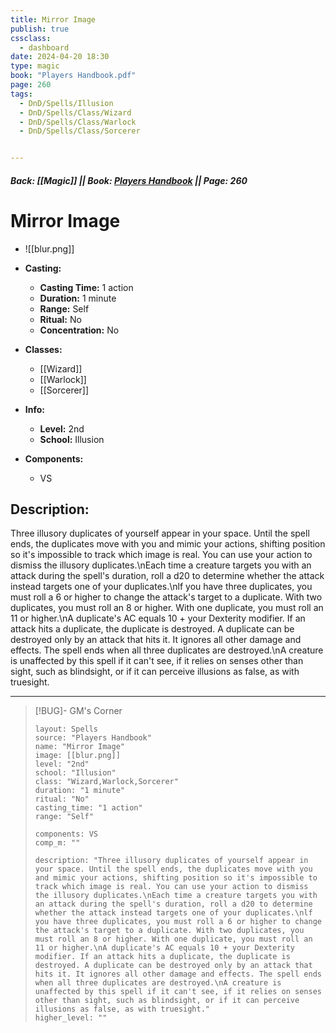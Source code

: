 ```yaml
---
title: Mirror Image
publish: true
cssclass:
  - dashboard
date: 2024-04-20 18:30
type: magic
book: "Players Handbook.pdf"
page: 260
tags:
  - DnD/Spells/Illusion
  - DnD/Spells/Class/Wizard
  - DnD/Spells/Class/Warlock
  - DnD/Spells/Class/Sorcerer


---
```


##### Back: [[Magic]] || Book: [Players Handbook](https://drive.google.com/drive/folders/1O5bhpYizcIT5xxAoLOuzCRht_PVS7VSG?usp=sharing) || Page: 260

# Mirror Image
- ![[blur.png]]
- **Casting:**
    - **Casting Time:** 1 action
    - **Duration:** 1 minute
    - **Range:** Self
    - **Ritual:** No
    - **Concentration:** No
- **Classes:**
    - [[Wizard]]
    - [[Warlock]]
    - [[Sorcerer]]

- **Info:**
    - **Level:** 2nd
    - **School:** Illusion
- **Components:**
    - VS


## Description:
Three illusory duplicates of yourself appear in your space. Until the spell ends, the duplicates move with you and mimic your actions, shifting position so it's impossible to track which image is real. You can use your action to dismiss the illusory duplicates.\nEach time a creature targets you with an attack during the spell's duration, roll a d20 to determine whether the attack instead targets one of your duplicates.\nlf you have three duplicates, you must roll a 6 or higher to change the attack's target to a duplicate. With two duplicates, you must roll an 8 or higher. With one duplicate, you must roll an 11 or higher.\nA duplicate's AC equals 10 + your Dexterity modifier. If an attack hits a duplicate, the duplicate is destroyed. A duplicate can be destroyed only by an attack that hits it. It ignores all other damage and effects. The spell ends when all three duplicates are destroyed.\nA creature is unaffected by this spell if it can't see, if it relies on senses other than sight, such as blindsight, or if it can perceive illusions as false, as with truesight.



---

> [!BUG]- GM's Corner
>
> ```statblock
> layout: Spells
> source: "Players Handbook"
> name: "Mirror Image"
> image: [[blur.png]]
> level: "2nd"
> school: "Illusion"
> class: "Wizard,Warlock,Sorcerer"
> duration: "1 minute"
> ritual: "No"
> casting_time: "1 action"
> range: "Self"
>
> components: VS
> comp_m: ""
>
> description: "Three illusory duplicates of yourself appear in your space. Until the spell ends, the duplicates move with you and mimic your actions, shifting position so it's impossible to track which image is real. You can use your action to dismiss the illusory duplicates.\nEach time a creature targets you with an attack during the spell's duration, roll a d20 to determine whether the attack instead targets one of your duplicates.\nlf you have three duplicates, you must roll a 6 or higher to change the attack's target to a duplicate. With two duplicates, you must roll an 8 or higher. With one duplicate, you must roll an 11 or higher.\nA duplicate's AC equals 10 + your Dexterity modifier. If an attack hits a duplicate, the duplicate is destroyed. A duplicate can be destroyed only by an attack that hits it. It ignores all other damage and effects. The spell ends when all three duplicates are destroyed.\nA creature is unaffected by this spell if it can't see, if it relies on senses other than sight, such as blindsight, or if it can perceive illusions as false, as with truesight."
> higher_level: ""
> ```
